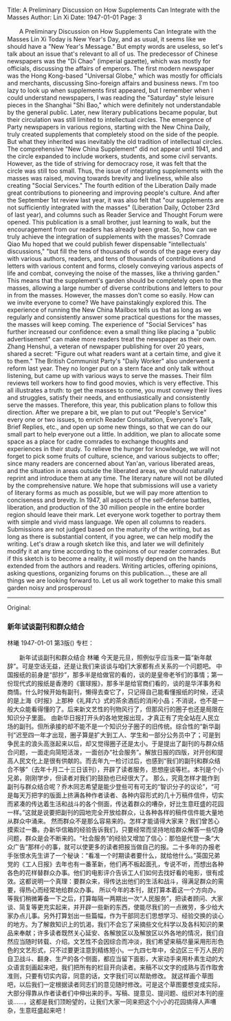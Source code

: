 Title: A Preliminary Discussion on How Supplements Can Integrate with the Masses
Author: Lin Xi
Date: 1947-01-01
Page: 3

　　A Preliminary Discussion on How Supplements Can Integrate with the Masses
    Lin Xi
    Today is New Year's Day, and as usual, it seems like we should have a "New Year's Message." But empty words are useless, so let's talk about an issue that's relevant to all of us.
    The predecessor of Chinese newspapers was the "Di Chao" (imperial gazette), which was mostly for officials, discussing the affairs of emperors. The first modern newspaper was the Hong Kong-based "Universal Globe," which was mostly for officials and merchants, discussing Sino-foreign affairs and business news. I'm too lazy to look up when supplements first appeared, but I remember when I could understand newspapers, I was reading the "Saturday" style leisure pieces in the Shanghai "Shi Bao," which were definitely not understandable by the general public. Later, new literary publications became popular, but their circulation was still limited to intellectual circles.
    The emergence of Party newspapers in various regions, starting with the New China Daily, truly created supplements that completely stood on the side of the people. But what they inherited was inevitably the old tradition of intellectual circles. The comprehensive "New China Supplement" did not appear until 1941, and the circle expanded to include workers, students, and some civil servants. However, as the tide of striving for democracy rose, it was felt that the circle was still too small. Thus, the issue of integrating supplements with the masses was raised, moving towards brevity and liveliness, while also creating "Social Services." The fourth edition of the Liberation Daily made great contributions to pioneering and improving people's culture. And after the September 1st review last year, it was also felt that "our supplements are not sufficiently integrated with the masses" (Liberation Daily, October 23rd of last year), and columns such as Reader Service and Thought Forum were opened. This publication is a small brother, just learning to walk, but the encouragement from our readers has already been great.
    So, how can we truly achieve the integration of supplements with the masses? Comrade Qiao Mu hoped that we could publish fewer dispensable "intellectuals' discussions," "but fill the tens of thousands of words of the page every day with various authors, readers, and tens of thousands of contributions and letters with various content and forms, closely conveying various aspects of life and combat, conveying the noise of the masses, like a thriving garden." This means that the supplement's garden should be completely open to the masses, allowing a large number of diverse contributions and letters to pour in from the masses.
    However, the masses don't come so easily. How can we invite everyone to come? We have painstakingly explored this. The experience of running the New China Mailbox tells us that as long as we regularly and consistently answer some practical questions for the masses, the masses will keep coming. The experience of "Social Services" has further increased our confidence: even a small thing like placing a "public advertisement" can make more readers treat the newspaper as their own. Zhang Henshui, a veteran of newspaper publishing for over 20 years, shared a secret: "Figure out what readers want at a certain time, and give it to them." The British Communist Party's "Daily Worker" also underwent a reform last year. They no longer put on a stern face and only talk without listening, but came up with various ways to serve the masses. Their film reviews tell workers how to find good movies, which is very effective. This all illustrates a truth: to get the masses to come, you must convey their lives and struggles, satisfy their needs, and enthusiastically and consistently serve the masses.
    Therefore, this year, this publication plans to follow this direction. After we prepare a bit, we plan to put out "People's Service" every one or two issues, to enrich Reader Consultation, Everyone's Talk, Brief Replies, etc., and open up some new things, so that we can do our small part to help everyone out a little. In addition, we plan to allocate some space as a place for cadre comrades to exchange thoughts and experiences in their study. To relieve the hunger for knowledge, we will not forget to pick some fruits of culture, science, and various subjects to offer; since many readers are concerned about Yan'an, various liberated areas, and the situation in areas outside the liberated areas, we should naturally reprint and introduce them at any time. The literary nature will not be diluted by the comprehensive nature. We hope that submissions will use a variety of literary forms as much as possible, but we will pay more attention to conciseness and brevity. In 1947, all aspects of the self-defense battles, liberation, and production of the 30 million people in the entire border region should leave their mark. Let everyone work together to portray them with simple and vivid mass language. We open all columns to readers. Submissions are not judged based on the maturity of the writing, but as long as there is substantial content, if you agree, we can help modify the writing.
    Let's draw a rough sketch like this, and later we will definitely modify it at any time according to the opinions of our reader comrades. But if this sketch is to become a reality, it will mostly depend on the hands extended from the authors and readers. Writing articles, offering opinions, asking questions, organizing forums on this publication..., these are all things we are looking forward to. Let us all work together to make this small garden noisy and prosperous!



<hr /> 

Original: 


### 新年试谈副刊和群众结合
林曦
1947-01-01
第3版()
专栏：

　　新年试谈副刊和群众结合
    林曦
    今天是元旦，照例似乎应当来一篇“新年献辞”。可是空话无益，还是让我们来谈谈与咱们大家都有点关系的一个问题吧。
    中国报纸的前身是“邸抄”，那多半是给做官的看的，谈的是皇帝老爷们的事情；第一份现代式的报纸是香港的《寰球报》，那多半是给官商们看的，谈的是华洋事务和商情。什么时候开始有副刊，懒得去查它了，只记得自己能看懂报纸的时候，还读的是上海《时报》上那种《礼拜六》式的茶余酒后的消闲小品；不消说，也不是一般大众能看得懂的了。后来新文艺性的刊物风行了，但那风行的圈子也还是局限在知识分子里面。
    由新华日报打开头的各地党报出现，才真正有了完全站在人民立场的副刊。但所承接的却不能不是一个知识分子圈子的旧传统。综合性的“新华副刊”迟至四一年才出现，圈子算是扩大到工人、学生和一部分公务员中了；可是到争民主的浪头高涨起来以后，却又觉得圈子还是太小。于是提出了副刊的与群众结合问题，一面走向简短活泼，一面创办“社会服务”。解放日报的四版，对开创和提高人民文化上是很有供献的。而去年九一检讨过后，也感到“我们的副刊和群众结合不够”（去年十月二十三日该刊），开辟了读者服务，思想座谈等栏。本刊是个小兄弟，刚刚学步，但读者对我们的鼓励也已经很大了。
    那么，究竟怎样才能作到副刊与群众结合呢？乔木同志希望是能少登些可有可无的“智识分子的议论”，“可是每天万把字的版面上挤满各种作者读者、各种内容形式的几十万稿件信件，切实而紧凑的传达着生活和战斗的各个侧面，传达着群众的嘈杂，好比生意旺盛的花园一样。”这就是说要把副刊的园地完全开放给群众，让各种各样的稿件信件能大量地从群众中涌来。
    然而群众不是那么容易来的。怎样才能请得大家来？我们曾苦心摸索过一番。办新华信箱的经验告诉我们，只要经常而坚持地给群众解答一些切身问题，群众是会不断来的。“社会服务”的经验又增加了信心：那怕是代登一条“大众广告”那样小的事，就可以使更多的读者把报当做自己的报。二十多年的办报老手张恨水先生讲了一个秘诀：“看准一个时期读者要什么，就给他什么。”英国兄弟党的《工人日报》去年也有一番革新，他们再不板起面孔，专说不听，而想出各种各色的花样替群众办事。他们的电影评介告诉工人们如何去找好看的电影，很有成效。这都说明一个真理：要群众来，得传达出他们的生活和战斗，得满足群众的需要，得热心而经常地给群众办事。
    所以今年的本刊，就打算本着这一个方向办。等我们稍微筹备一下之后，打算每隔一两期出一次“人民服务”，把读者顾问、大家谈、简复等更充实起来，并开辟一些新的东西，使能尽我们的一点微劳，多少给大家办点儿事。另外打算划出一些篇幅，作为干部同志们思想学习、经验交换的谈心的地方。为了解救知识上的饥渴，我们不会忘了采摘些文化科学以及各科知识的果品来奉献；许多读者既然关心延安、各解放区以及解放区以外各地的情况，我们自然应当随时转载、介绍。文艺性不会因综合而冲淡，我们希望来稿尽量采用形形色色的文艺形式，只不过要更注意到精练短小。一九四七年中，全边区三千万人民的自卫战斗、翻身、生产的各个侧面，都应当留下面影，大家动手来用朴素生动的大众语言刻画起来吧，我们把所有的栏目开向读者。来稿不以文字的成熟与否作取舍准则，只要有切实内容，同意的话，文字我们可以帮助修改。
    就这样画个草图吧，以后我们一定根据读者同志们的意见随时修改。可是这个草图要想变成实际，大部分得靠从作者读者们中伸出来的手。写稿、提意见、提问题、组织对本刊的座谈……，这都是我们顶盼望的，让我们大家一同来把这个小小的花园搞得人声嘈杂，生意旺盛起来吧！
